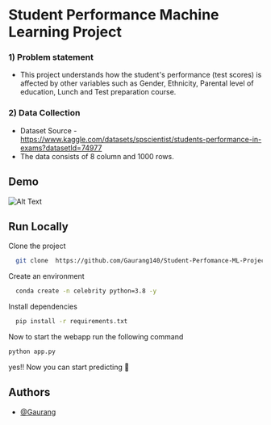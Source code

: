
# Student Performance Machine Learning Project

### 1) Problem statement
- This project understands how the student's performance (test scores) is affected by other variables such as Gender, Ethnicity, Parental level of education, Lunch and Test preparation course.


### 2) Data Collection
- Dataset Source - https://www.kaggle.com/datasets/spscientist/students-performance-in-exams?datasetId=74977
- The data consists of 8 column and 1000 rows.



## Demo
![Alt Text](https://github.com/Gaurang140/Student-Perfomance-ML-Project/blob/main/files/ezgif.com-video-to-gif%20(1).gif)


## Run Locally

Clone the project

```bash
  git clone  https://github.com/Gaurang140/Student-Perfomance-ML-Project.git
```

Create an environment

```bash
  conda create -n celebrity python=3.8 -y
```

Install dependencies

```bash
  pip install -r requirements.txt
```

 Now to start the webapp run the following command

```bash
python app.py

```

yes!! Now you can start predicting 🙂




## Authors

- [@Gaurang](https://www.github.com/Gaurang140)








